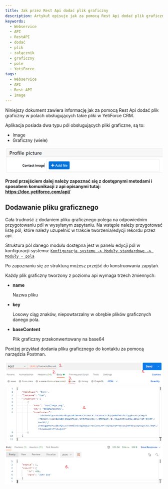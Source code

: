 ```yaml
---
title: Jak przez Rest Api dodać plik graficzny
description: Artykuł opisuje jak za pomocą Rest Api dodać plik graficzny w YetiForce CRM.
keywords:
  - Webservice
  - API
  - RestAPI
  - dodać
  - plik
  - załącznik
  - graficzny
  - pole
  - YetiForce
tags:
  - Webservice
  - API
  - Rest API
  - Image
---
```


Niniejszy dokument zawiera informację jak za pomocą Rest Api dodać plik graficzny w polach obsługujących takie pliki w YetiForce CRM.

Aplikacja posiada dwa typu pól obsługujących pliki graficzne, są to:

- Image
- Graficzny (wiele)

![graphic file](graphic-file.png)

**Przed przejściem dalej należy zapoznać się z dostępnymi metodami i sposobem komunikacji z api opisanymi tutaj: https://doc.yetiforce.com/api/**

## Dodawanie pliku graficznego

Cała trudność z dodaniem pliku graficznego polega na odpowiednim przygotowaniu pól w wysyłanym zapytaniu. Na wstępie należy przygotować listę pól, które należy uzupełnić w trakcie tworzenia/edycji rekordu przez api.

Struktura pól danego modułu dostępna jest w panelu edycji pól w konfiguracji systemu: [`Konfiguracja systemu -> Moduły standardowe -> Moduły - pola`](/administrator-guides/standard-modules/edit-fields/)

Po zapoznaniu się ze strukturą możesz przejść do konstruowania zapytań.

Każdy plik graficzny tworzony z poziomu api wymaga trzech zmiennych:

- **name**

  Nazwa pliku

- **key**

  Losowy ciąg znaków, niepowtarzalny w obrębie plików graficznych danego pola.

- **baseContent**

  Plik graficzny przekonwertowany na base64

Poniżej przykład dodania pliku graficznego do kontaktu za pomocą narzędzia Postman.

![graphic file postman](graphic-file-postman.png)
